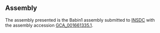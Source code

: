 

Assembly
--------

The assembly presented is the Babin1 assembly submitted to
[INSDC](http://www.insdc.org) with the assembly accession
[GCA\_001661335.1](http://www.ebi.ac.uk/ena/data/view/GCA_001661335.1).
